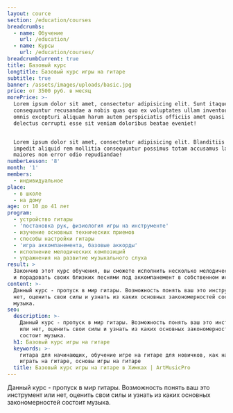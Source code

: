 ```yaml
---
layout: cource
section: /education/courses
breadcrumbs:
  - name: Обучение
    url: /education/
  - name: Курсы
    url: /education/courses/
breadcrumbCurrent: true
title: Базовый курс
longtitle: Базовый курс игры на гитаре
subtitle: true
banner: /assets/images/uploads/basic.jpg
price: от 3500 руб. в месяц
morePrice: >-
  Lorem ipsum dolor sit amet, consectetur adipisicing elit. Sunt itaque vero
  consequuntur recusandae a nobis quas quo ex voluptates ullam inventore quam
  omnis excepturi aliquam harum autem perspiciatis officiis amet quasi corporis
  delectus corrupti esse sit veniam doloribus beatae eveniet!


  Lorem ipsum dolor sit amet, consectetur adipisicing elit. Blanditiis nulla
  impedit aliquid rem mollitia consequuntur possimus totam accusamus labore sint
  maiores non error odio repudiandae!
numberLesson: '8'
month: '1'
members:
  - индивидуальное
place:
  - в школе
  - на дому
age: от 10 до 41 лет
program:
  - устройство гитары
  - 'постановка рук, физиология игры на инструменте'
  - изучение основных технических приемов
  - способы настройки гитары
  - 'игра аккомпанемента, базовые аккорды'
  - исполнение мелодических композиций
  - упражнения на развитие музыкального слуха
result: >
  Закончив этот курс обучения, вы сможете исполнить несколько мелодических пьес
  и порадовать своих близких песнями под аккомпанемент в собственном исполнении
content: >-
  Данный курс - пропуск в мир гитары. Возможность понять ваш это инструмент или
  нет, оценить свои силы и узнать из каких основных закономерностей состоит
  музыка.
seo:
  description: >-
    Данный курс - пропуск в мир гитары. Возможность понять ваш это инструмент 
    или нет, оценить свои силы и узнать из каких основных закономерностей
    состоит музыка.
  h1: Базовый курс игры на гитаре
  keywords: >-
    гитара для начинающих, обучение игре на гитаре для новичков, как научиться
    играть на гитаре, основы игры на гитаре
  title: Базовый курс игры на гитаре в Химках | ArtMusicPro
---
```


Данный курс - пропуск в мир гитары. Возможность понять ваш это инструмент или нет, оценить свои силы и узнать из каких основных закономерностей состоит музыка.



